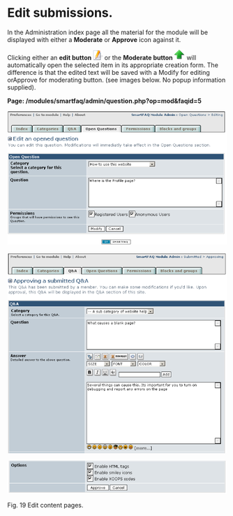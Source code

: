 # Edit submissions.

In the Administration index page all the material for the module will be displayed with either a **Moderate** or **Approve** icon against it.

Clicking either an **edit button** ![image001.png](../../.gitbook/assets/edit.png) or the **Moderate button** ![image001.png](../../.gitbook/assets/approve.png) will automatically open the selected item in its appropriate creation form. The difference is that the edited text will be saved with a Modify for editing orApprove for moderating button. \(see images below. No popup information supplied\).

**Page: /modules/smartfaq/admin/question.php?op=mod&faqid=5**

![image001.png](../../.gitbook/assets/modify.png)

 

![image001.png](../../.gitbook/assets/approve1.png)

![image001.png](../../.gitbook/assets/approve2.png)

Fig. 19 Edit content pages.

